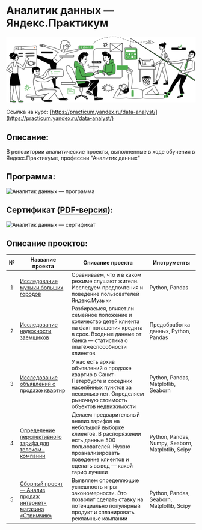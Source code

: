 # Аналитик данных — Яндекс.Практикум

[![Аналитик данных — Яндекс.Практикум](/career1.svg)](https://praktikum.yandex.ru/data-analyst/)

Ссылка на курс: [https://practicum.yandex.ru/data-analyst/](https://practicum.yandex.ru/data-analyst/)

## Описание:
В репозитории аналитические проекты, выполненные в ходе обучения в Яндекс.Практикуме, профессии "Аналитик данных"

## Программа:
![Аналитик данных — программа](/program.png)

## Сертификат ([PDF-версия](certificate/certificate.pdf)):
![Аналитик данных — сертификат](/certificate/certificate-1.png)
 
## Описание проектов:
 
| № | Название проекта | Описание проекта | Инструменты | 
|:---:| ---------------------- | ------------------------- |---------------------------| 
| 1 | [Исследование музыки больших городов](https://github.com/YakimovaYulya/portfolio/blob/main/01.%20%D0%91%D0%B0%D0%B7%D0%BE%D0%B2%D1%8B%D0%B9%20Python/01_Yandex_music_msk_and_spb.ipynb) | Сравниваем, что и в каком режиме слушают жители. Исследуем предпочтения и поведение пользователей Яндекс.Музыки | Python, Pandas | 
| 2 | [Исследование надежности заемщиков](https://github.com/YakimovaYulya/portfolio/blob/main/02.%20%D0%9F%D1%80%D0%B5%D0%B4%D0%BE%D0%B1%D1%80%D0%B0%D0%B1%D0%BE%D1%82%D0%BA%D0%B0%20%D0%B4%D0%B0%D0%BD%D0%BD%D1%8B%D1%85/02_Borrower_Reliability_Study.ipynb) | Разбираемся, влияет ли семейное положение и количество детей клиента на факт погашения кредита в срок. Входные данные от банка — статистика о платёжеспособности клиентов| Предобработка данных, Python, Pandas | 
| 3 | [Исследование объявлений о продаже квартир](https://github.com/YakimovaYulya/portfolio/blob/main/03.%20%D0%98%D1%81%D1%81%D0%BB%D0%B5%D0%B4%D0%BE%D0%B2%D0%B0%D1%82%D0%B5%D0%BB%D1%8C%D1%81%D0%BA%D0%B8%D0%B9%20%D0%B0%D0%BD%D0%B0%D0%BB%D0%B8%D0%B7%20%D0%B4%D0%B0%D0%BD%D0%BD%D1%8B%D1%85/03_real_estate_data.ipynb) | У нас есть архив объявлений о продаже квартир в Санкт-Петербурге и соседних населённых пунктов за несколько лет. Определяем рыночную стоимость объектов недвижимости| Python, Pandas, Matplotlib, Seaborn | 
| 4 | [Определение перспективного тарифа для телеком-компании](https://github.com/YakimovaYulya/portfolio/blob/main/04.%20%D0%A1%D1%82%D0%B0%D1%82%D0%B8%D1%81%D1%82%D0%B8%D1%87%D0%B5%D1%81%D0%BA%D0%B8%D0%B9%20%D0%B0%D0%BD%D0%B0%D0%BB%D0%B8%D0%B7%20%D0%B4%D0%B0%D0%BD%D0%BD%D1%8B%D1%85/04_mobile_operator_project.ipynb) | Делаем предварительный анализ тарифов на небольшой выборке клиентов. В распоряжении есть данные 500 пользователей. Нужно проанализировать поведение клиентов и сделать вывод — какой тариф лучшеи| Python, Pandas, Numpy, Seaborn, Matplotlib, Scipy | 
| 5 | [Сборный проект — Анализ продаж интернет-магазина «Стримчик»](https://github.com/YakimovaYulya/portfolio/blob/main/05.%20%D0%A1%D0%B1%D0%BE%D1%80%D0%BD%D1%8B%D0%B9%20%D0%9F%D1%80%D0%BE%D0%B5%D0%BA%D1%82%20%E2%80%94%201/05_games_project.ipynb) | Выявляем определяющие успешность игры закономерности. Это позволит сделать ставку на потенциально популярный продукт и спланировать рекламные кампании | Python, Pandas, Seaborn, Matplotlib, Scipy |
